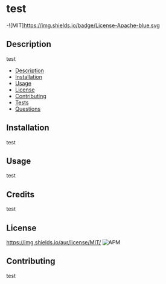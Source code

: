 # test
-![MIT]https://img.shields.io/badge/License-Apache-blue.svg

## Description

test


  - [Description](#description)
  - [Installation](#installation)
  - [Usage](#usage)
  - [License](#License)
  - [Contributing](#contributing)
  - [Tests](#tests)
  - [Questions](#Questions)

## Installation

test

## Usage

test

## Credits

test

## License

https://img.shields.io/aur/license/MIT/
![APM](https://img.shields.io/apm/l/GitHub)

## Contributing

test
